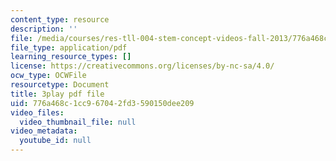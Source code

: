 ```yaml
---
content_type: resource
description: ''
file: /media/courses/res-tll-004-stem-concept-videos-fall-2013/776a468c1cc967042fd3590150dee209_FXWZr3mscUo.pdf
file_type: application/pdf
learning_resource_types: []
license: https://creativecommons.org/licenses/by-nc-sa/4.0/
ocw_type: OCWFile
resourcetype: Document
title: 3play pdf file
uid: 776a468c-1cc9-6704-2fd3-590150dee209
video_files:
  video_thumbnail_file: null
video_metadata:
  youtube_id: null
---
```

